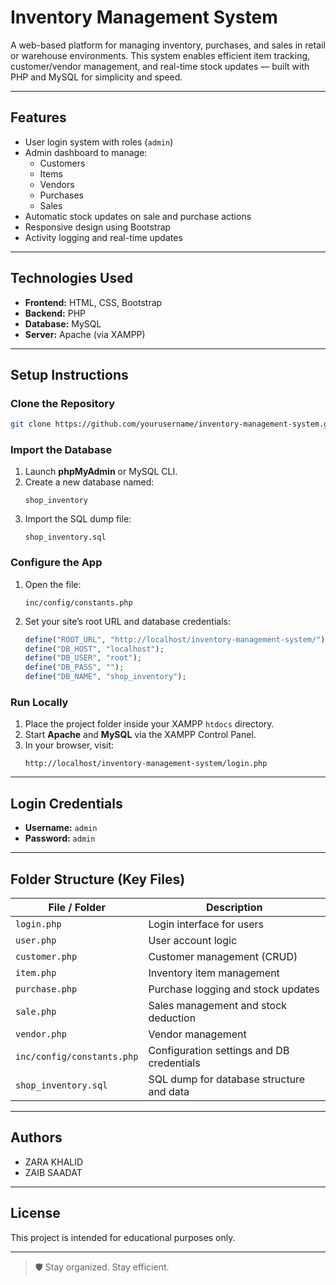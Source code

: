 # Inventory Management System

A web-based platform for managing inventory, purchases, and sales in retail or warehouse environments. This system enables efficient item tracking, customer/vendor management, and real-time stock updates — built with PHP and MySQL for simplicity and speed.

---

## Features

- User login system with roles (`admin`)
- Admin dashboard to manage:
  - Customers
  - Items
  - Vendors
  - Purchases
  - Sales
- Automatic stock updates on sale and purchase actions
- Responsive design using Bootstrap 
- Activity logging and real-time updates 

---

## Technologies Used

- **Frontend:** HTML, CSS, Bootstrap 
- **Backend:** PHP
- **Database:** MySQL
- **Server:** Apache (via XAMPP)

---

## Setup Instructions

### Clone the Repository
```bash
git clone https://github.com/yourusername/inventory-management-system.git
```

### Import the Database

1. Launch **phpMyAdmin** or MySQL CLI.
2. Create a new database named:
   ```
   shop_inventory
   ```
3. Import the SQL dump file:
   ```
   shop_inventory.sql
   ```

### Configure the App

1. Open the file:
   ```
   inc/config/constants.php
   ```
2. Set your site’s root URL and database credentials:
   ```php
   define("ROOT_URL", "http://localhost/inventory-management-system/");
   define("DB_HOST", "localhost");
   define("DB_USER", "root");
   define("DB_PASS", "");
   define("DB_NAME", "shop_inventory");
   ```

### Run Locally

1. Place the project folder inside your XAMPP `htdocs` directory.
2. Start **Apache** and **MySQL** via the XAMPP Control Panel.
3. In your browser, visit:
   ```
   http://localhost/inventory-management-system/login.php
   ```

---

## Login Credentials

- **Username:** `admin`
- **Password:** `admin`

---

## Folder Structure (Key Files)

| File / Folder              | Description                                 |
|---------------------------|---------------------------------------------|
| `login.php`               | Login interface for users                   |
| `user.php`                | User account logic                          |
| `customer.php`            | Customer management (CRUD)                  |
| `item.php`                | Inventory item management                   |
| `purchase.php`            | Purchase logging and stock updates          |
| `sale.php`                | Sales management and stock deduction        |
| `vendor.php`              | Vendor management                           |
| `inc/config/constants.php`| Configuration settings and DB credentials   |
| `shop_inventory.sql`      | SQL dump for database structure and data    |

---

## Authors

- ZARA KHALID  
- ZAIB SAADAT

---

## License

This project is intended for educational purposes only.

---

> 🛡️ Stay organized. Stay efficient.
